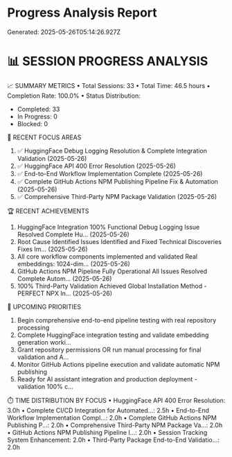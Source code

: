# Progress Analysis Report

Generated: 2025-05-26T05:14:26.927Z

📊 SESSION PROGRESS ANALYSIS
==================================================

📈 SUMMARY METRICS
• Total Sessions: 33
• Total Time: 46.5 hours
• Completion Rate: 100.0%
• Status Distribution:
  - Completed: 33
  - In Progress: 0
  - Blocked: 0

🎯 RECENT FOCUS AREAS
1. ✅ HuggingFace Debug Logging Resolution & Complete Integration Validation (2025-05-26)
2. ✅ HuggingFace API 400 Error Resolution (2025-05-26)
3. ✅ End-to-End Workflow Implementation Complete (2025-05-26)
4. ✅ Complete GitHub Actions NPM Publishing Pipeline Fix & Automation (2025-05-26)
5. ✅ Comprehensive Third-Party NPM Package Validation (2025-05-26)

🏆 RECENT ACHIEVEMENTS
1. HuggingFace Integration 100% Functional Debug Logging Issue Resolved Complete Hu... (2025-05-26)
2. Root Cause Identified Issues Identified and Fixed Technical Discoveries Fixes Im... (2025-05-26)
3. All core workflow components implemented and validated Real embeddings: 1024-dim... (2025-05-26)
4. GitHub Actions NPM Pipeline Fully Operational All Issues Resolved Complete Autom... (2025-05-26)
5. 100% Third-Party Validation Achieved Global Installation Method - PERFECT NPX In... (2025-05-26)

🚀 UPCOMING PRIORITIES
1. Begin comprehensive end-to-end pipeline testing with real repository processing
2. Complete HuggingFace integration testing and validate embedding generation worki...
3. Grant repository permissions OR run manual processing for final validation and A...
4. Monitor GitHub Actions pipeline execution and validate automatic NPM publishing
5. Ready for AI assistant integration and production deployment - validation 100% c...

⏱️  TIME DISTRIBUTION BY FOCUS
• HuggingFace API 400 Error Resolution: 3.0h
• Complete CI/CD Integration for Automated...: 2.5h
• End-to-End Workflow Implementation Compl...: 2.0h
• Complete GitHub Actions NPM Publishing P...: 2.0h
• Comprehensive Third-Party NPM Package Va...: 2.0h
• GitHub Actions NPM Publishing Pipeline I...: 2.0h
• Session Tracking System Enhancement: 2.0h
• Third-Party Package End-to-End Validatio...: 2.0h